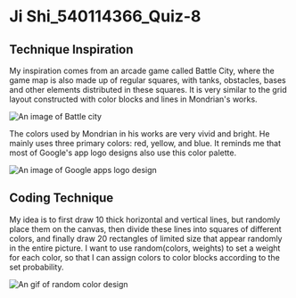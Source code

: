 # Ji Shi_540114366_Quiz-8
## Technique Inspiration
My inspiration comes from an arcade game called Battle City, where the game map is also made up of regular squares, with tanks, obstacles, bases and other elements distributed in these squares. It is very similar to the grid layout constructed with color blocks and lines in Mondrian's works.

![An image of Battle city](https://static.tvtropes.org/pmwiki/pub/images/battle_city.jpg)

The colors used by Mondrian in his works are very vivid and bright. He mainly uses three primary colors: red, yellow, and blue. It reminds me that most of Google's app logo designs also use this color palette.

![An image of Google apps logo design](https://t4.ftcdn.net/jpg/05/89/22/37/240_F_589223719_UYrXFIOsMxs3RRMnxqIQIiUvkmPuDLnG.jpg)

## Coding Technique
My idea is to first draw 10 thick horizontal and vertical lines, but randomly place them on the canvas, then divide these lines into squares of different colors, and finally draw 20 rectangles of limited size that appear randomly in the entire picture.
I want to use random(colors, weights) to set a weight for each color, so that I can assign colors to color blocks according to the set probability.

![An gif of random color design](https://happycoding.io/tutorials/p5js/images/random-29.gif)
